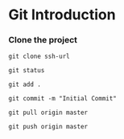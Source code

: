 # Git Introduction

### Clone the project
`git clone ssh-url`

`git status`

`git add .`

`git commit -m "Initial Commit"`

`git pull origin master`

`git push origin master`